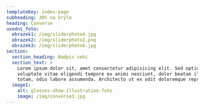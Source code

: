 ```yaml
---
templateKey: index-page
subheading: 30% na brýle
heading: Converse
uvodni_foto:
  obrazek1: /img/sliderphoto4.jpg
  obrazek2: /img/sliderphoto2.png
  obrazek3: /img/sliderphoto6.jpg
section:
  section_heading: Nadpis sekc
  section_text: >
    Lorem ipsum dolor sit, amet consectetur adipisicing elit. Sed optio
    voluptate vitae eligendi tempore ex animi nesciunt, dolor beatae illum
    totam, odio labore assumenda. Architecto ut ex odit doloremque reprehenderit
  image1:
    alt: glasses-show-illustration-foto
    image: /img/converse3.jpg
---
```

